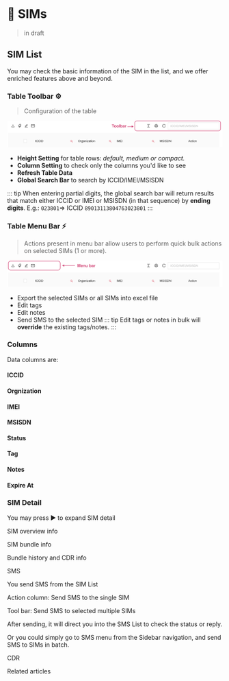 # 📶 SIMs
> in draft


## SIM List

You may check the basic information of the SIM in the list, and we offer enriched features above and beyond.

### Table Toolbar ⚙️
> Configuration of the table

![toolbar](/toolbar.png)

* **Height Setting** for table rows: _default, medium or compact._
* **Column Setting** to check only the columns you'd like to see
* **Refresh Table Data**
* **Global Search Bar** to search by ICCID/IMEI/MSISDN

::: tip 
When entering partial digits, the global search bar will return results that match either ICCID or IMEI or MSISDN (in that sequence) by **ending digits**.
E.g.: `023801`=> ICCID `89013113804763023801`
:::

### Table Menu Bar ⚡️
> Actions present in menu bar allow users to perform quick bulk actions on selected SIMs (1 or more).

![menubar](/menubar.png)

* Export the selected SIMs or all SIMs into excel file
* Edit tags
* Edit notes
* Send SMS to the selected SIM
::: tip
Edit tags or notes in bulk will **override** the existing tags/notes.
:::

### Columns
Data columns are:
#### ICCID


#### Orgnization
#### IMEI
#### MSISDN
#### Status
#### Tag
#### Notes
#### Expire At




### SIM Detail
You may press ▶ to expand SIM detail

SIM overview info

SIM bundle info

Bundle history and CDR info

SMS

You send SMS from the SIM List

Action column: Send SMS to the single SIM

Tool bar: Send SMS to selected multiple SIMs

After sending, it will direct you into the SMS List to check the status or reply.

Or you could simply go to SMS menu from the Sidebar navigation, and send SMS to SIMs in batch.

CDR

Related articles
